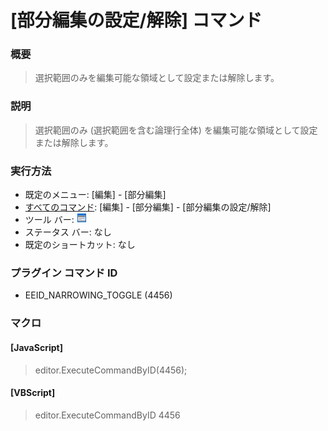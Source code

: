 # \[部分編集の設定/解除\] コマンド

### 概要

> 選択範囲のみを編集可能な領域として設定または解除します。

### 説明

> 選択範囲のみ (選択範囲を含む論理行全体) を編集可能な領域として設定または解除します。

### 実行方法

- 既定のメニュー: \[編集\] \- \[部分編集\]
- [すべてのコマンド](../../glossary/allcommands): \[編集\] \- \[部分編集\] \- \[部分編集の設定/解除\]
- ツール バー: ![](../../images/narrowing.gif)
- ステータス バー: なし
- 既定のショートカット: なし

### プラグイン コマンド ID

- EEID\_NARROWING\_TOGGLE (4456)

### マクロ

#### \[JavaScript\]

> editor.ExecuteCommandByID(4456);

#### \[VBScript\]

> editor.ExecuteCommandByID 4456